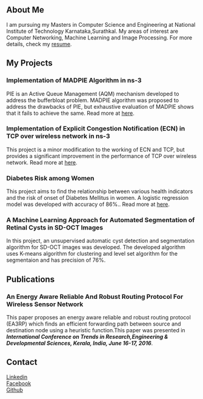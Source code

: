 ## About Me

I am pursuing my Masters in Computer Science and Engineering at National Institute of Technology Karnataka,Surathkal. My areas of interest are Computer Networking, Machine Learning and Image Processing. For more details, check my [resume]().

## My Projects

### Implementation of MADPIE Algorithm in ns-3

PIE is an Active Queue Management (AQM) mechanism developed to address the bufferbloat problem. MADPIE algorithm was proposed to address the drawbacks of PIE, but exhaustive evaluation of MADPIE shows that it fails to achieve the same. Read more at [here](https://github.com/bijaydev/MADPIE).

### Implementation of Explicit Congestion Notification (ECN) in TCP over wireless network in ns-3

This project is a minor modification to the working of ECN and TCP, but provides a significant improvement in the performance of TCP over wireless network. Read more at [here](https://github.com/bijaydev/Implementation-of-Explicit-congestion-notification-ECN-in-TCP-over-wireless-network-in-ns-3).

### Diabetes Risk among Women

This project aims to find the relationship between various health indicators and the risk of onset of Diabetes Mellitus in women. A logistic regression model was developed with accuracy of 86%.. Read more at [here](https://github.com/bijaydev/Diabetes-Risk-among-Women).

### A Machine Learning Approach for Automated Segmentation of Retinal Cysts in SD-OCT Images

In this project, an unsupervised automatic cyst detection and segmentation algorithm for SD-OCT images was developed. The developed algorithm uses K-means algorithm for clustering and level set algorithm for the segmentaion and has precision of 76%.


## Publications

### An Energy Aware Reliable And Robust Routing Protocol For Wireless Sensor Network

This paper proposes an energy aware reliable and robust routing protocol (EA3RP) which finds an efficient forwarding path between source and destination node using a heuristic function.This paper was presented in _**International Conference on Trends in Research,Engineering & Developmental Sciences, Kerala, India, June 16-17, 2016**_.

## Contact

[Linkedin](https://www.linkedin.com/in/bijay-dev-k-m-353249147/)<br>
[Facebook](https://www.facebook.com/km.bijaydev)<br> 
[Github](https://github.com/bijaydev)








